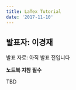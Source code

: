 ```yaml
---
title: LaTex Tutorial
date: '2017-11-10'
---
```


## 발표자: 이경재

발표 자료: 아직 발표 전입니다

**노트북 지참 필수**



TBD

